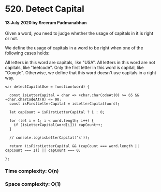 # 520. Detect Capital

#### 13 July 2020 by Sreeram Padmanabhan

Given a word, you need to judge whether the usage of capitals in it is right or not.

We define the usage of capitals in a word to be right when one of the following cases holds:

All letters in this word are capitals, like "USA".
All letters in this word are not capitals, like "leetcode".
Only the first letter in this word is capital, like "Google".
Otherwise, we define that this word doesn't use capitals in a right way.

    var detectCapitalUse = function(word) {

      const isLetterCapital = char => +char.charCodeAt(0) >= 65 && +char.charCodeAt(0) <= 90;
      const isFirstLetterCapital = isLetterCapital(word);

      let capCount = isFirstLetterCapital ? 1 : 0;

      for (let i = 1; i < word.length; i++) {
        if (isLetterCapital(word[i])) capCount++;
      }

      // console.log(isLetterCapital('s'));

      return (isFirstLetterCapital && (capCount === word.length || capCount === 1)) || capCount === 0;

    };

### Time complexity: O(n)
### Space complexity: O(1)
